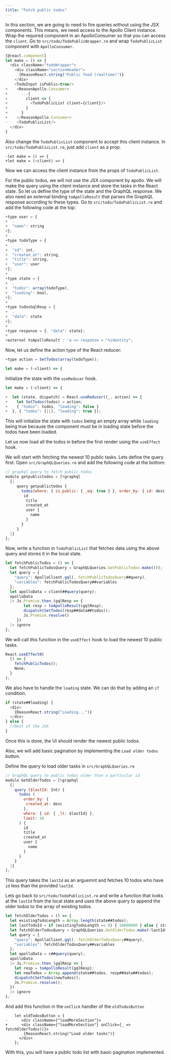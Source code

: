 ```yaml
---
title: "Fetch public todos"
---
```


In this section, we are going to need to fire queries without using the JSX components. This means, we need access to the Apollo Client instance. Wrap the required component in an ApolloConsumer so that you can access the `client`. Go to `src/todo/TodoPublicWrapper.re` and wrap `TodoPublicList` component with `ApolloConsumer`.

```js
[@react.component]
let make = () => {
  <div className="todoWrapper">
    <div className="sectionHeader">
      {ReasonReact.string("Public feed (realtime)")}
    </div>
    <TodoInput isPublic=true/>
+    <ReasonApollo.Consumer>
+      ...{
+        client => {
+          <TodoPublicList client={client}/>
+        }
+      }
+    </ReasonApollo.Consumer>
-    <TodoPublicList/>
  </div>
}
```

Also change the `TodoPublicList` component to accept this client instance. In `src/todo/TodoPublicList.re`, just add `client` as a prop.

```
-let make = () => {
+let make = (~client) => {
```

Now we can access the client instance from the props of `TodoPublicList`.

For the public todos, we will not use the JSX component by apollo. We will make the query using the client instance and store the tasks in the React state. So let us define the type of the state and the GraphQL response. We also need an external binding `toApolloResult` that parses the GraphQL response according to these types. Go to `src/todo/TodoPublicList.re` and add the following code at the top:

```js
+type user = {
+  .
+  "name": string
+};
+
+type todoType = {
+  .
+  "id": int,
+  "created_at": string,
+  "title": string,
+  "user": user
+};
+
+type state = {
+  .
+  "todos": array(todoType),
+  "loading": bool,
+};
+
+type todosGqlResp = { 
+  .
+  "data": state
+};
+
+type response = {. "data": state};
+
+external toApolloResult : 'a => response = "%identity";
```

Now, let us define the action type of the React reducer:

```js
+type action = SetTodos(array(todoType));

let make = (~client) => {
```

Initialize the state with the `useReducer` hook.

```js
let make = (~client) => {

+  let (state, dispatch) = React.useReducer((_, action) => {
+    let SetTodos(todos) = action;
+    { "todos": todos, "loading": false }
+  }, { "todos": [||], "loading": true });
```

This will initialize the state with `todos` being an empty array while `loading` being true because the component must be in loading state before the todos have been loaded.

Let us now load all the todos in before the first render using the `useEffect` hook.

We will start with fetching the newest 10 public tasks. Lets define the query first. Open `src/GraphQLQueries.re` and add the following code at the bottom:

```js
// graphql query to fetch public todos
module getpublictodos = [%graphql
  {|
     query getpublictodos {
       todos(where: { is_public: { _eq: true } }, order_by: { id: desc }, limit: 10) {
        id
         title
         created_at
         user {
           name
         }
       }
     }
  |}
];
```

Now, write a function in `TodoPublicList` that fetches data using the above query and stores it in the local state.

```js
let fetchPublicTodos = () => {
  let fetchPublicTodosQuery = GraphQLQueries.GetPublicTodos.make(());
  let query = {
    "query": ApolloClient.gql(. fetchPublicTodosQuery##query),
    "variables": fetchPublicTodosQuery##variables
  };
  let apolloData = client##query(query);
  apolloData
  |> Js.Promise.then_(gqlResp => {
        let resp = toApolloResult(gqlResp);
        dispatch(SetTodos(resp##data##todos));
        Js.Promise.resolve()
     })
  |> ignore
};
```

We will call this function in the `useEffect` hook to load the newest 10 public tasks.

```js
React.useEffect0(
  () => {
    fetchPublicTodos();
    None;
  }
);
```

We also have to handle the `loading` state. We can do that by adding an `if` condition.

```js
if (state##loading) {
  <div>
    {ReasonReact.string("Loading...")}
  </div>
} else {
  //Rest of the JSX
}
```

Once this is done, the UI should render the newest public todos.

Also, we will add basic pagination by implementing the `Load older todos` button.

Define the query to load older tasks in `src/GraphQLQueries.re`

```js
// GraphQL query to public todos older than a particular id
module GetOlderTodos = [%graphql
  {|
    query ($lastId: Int) {
      todos (
        order_by: {
         created_at: desc
        },
        where: { id: { _lt: $lastId} },
        limit: 10
      ) {
        id
        title
        created_at
        user {
          name
        }
      }
    }
  |}
];
```

This query takes the `lastId` as an arguemnt and fetches 10 todos who have `id` less than the provided `lastId`.

Lets go back to `src/todo/TodoPublicList.re` and write a function that looks at the `lastId` from the local state and uses the above query to append the older todos to the array of existing todos.

```js
let fetchOlderTodos = () => {
  let existingTodoLength = Array.length(state##todos);
  let lastTodoId = if (existingTodoLength == 0) { 10000000 } else { state##todos[existingTodoLength-1]##id };
  let fetchOlderTodosQuery = GraphQLQueries.GetOlderTodos.make(~lastId=lastTodoId, ());
  let query = {
    "query": ApolloClient.gql(. fetchOlderTodosQuery##query),
    "variables": fetchOlderTodosQuery##variables
  };
  let apolloData = c##query(query);
  apolloData
  |> Js.Promise.then_(gqlResp => {
    let resp = toApolloResult(gqlResp);
    let newTodos = Array.append(state##todos, resp##data##todos);
    dispatch(SetTodos(newTodos));
    Js.Promise.resolve();
  })
  |> ignore
};
```

And add this function in the `onClick` handler of the `oldTodosButton`

```
    let oldTodosButton = {
-      <div className={"loadMoreSection"}>
+      <div className={"loadMoreSection"} onClick={_ => fetchOlderTodos()}>
        {ReasonReact.string("Load older tasks")}
      </div>
    };

```


With this, you will have a public todo list with basic pagination implemented.